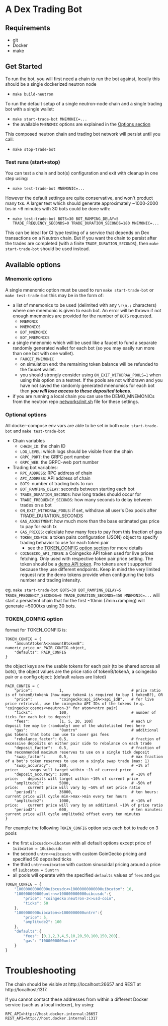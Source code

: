 # A Dex Trading Bot

## Requirements
- git
- Docker
- make

## Get Started

To run the bot, you will first need a chain to run the bot against,
locally this should be a single dockerized neutron node
- `make build-neutron`

To run the default setup of a single neutron-node chain and a single trading bot with a single wallet:
- `make start-trade-bot MNEMONIC=...`
- the available `MNENOMIC` options are explained in the [Options section](#mnemonic-options)

This composed neutron chain and trading bot network will persist until you call:
- `make stop-trade-bot`

### Test runs (start+stop)
You can test a chain and bot(s) configuration and exit with cleanup in one step using:
- `make test-trade-bot MNEMONIC=...`

However the default settings are quite conservative, and won't product many txs.
A larger test which should generate approximately ~1000-2000 txs in ~6 minutes with 30 bots could be done with:
- `make test-trade-bot BOTS=30 BOT_RAMPING_DELAY=5 TRADE_FREQUENCY_SECONDS=0 TRADE_DURATION_SECONDS=180 MNEMONIC=...`

This can be ideal for CI type testing of a service that depends on Dex transactions on a Neutron chain.
But if you want the chain to persist after the trades are completed (with a finite `TRADE_DURATION_SECONDS`),
then `make start-trade-bot` should be used instead.

## Available options

### Mnemonic options
A single mnenomic option must be used to run `make start-trade-bot` or `make test-trade-bot` this may be in the form of:
- a list of mnemonics to be used (delimited with any `\r\n,;` characters) where one mnemonic is given to each bot.
An error will be thrown if not enough mnemonics are provided for the number of `BOTS` requested.
    - `MNEMONIC`
    - `MNEMONICS`
    - `BOT_MNEMONIC`
    - `BOT_MNEMONICS`
- a single mnenomic which will be used like a faucet to fund a separate randomly generated wallet for each bot
(so you may easily run more than one bot with one wallet).
    - `FAUCET_MNEMONIC`
    - on simulation end: the remaining token balance will be refunded to the faucet wallet.
    - you should strongly consider using `ON_EXIT_WITHDRAW_POOLS=1` when using this option on a testnet.
    If the pools are not withdrawn and you have not saved the randomly generated mnenomics for each bot
    then ***you will lose access to these deposited tokens***.
- if you are running a local chain you can use the DEMO_MNEMONICs from the neutron repo
[networks/init.sh](https://github.com/neutron-org/neutron/blob/v3.0.0/network/init.sh#L19-L21) file for these settings.

### Optional options

All docker-compose env vars are able to be set in both `make start-trade-bot` and `make test-trade-bot`
- Chain variables
    - `CHAIN_ID`: the chain ID
    - `LOG_LEVEL`: which logs should be visible from the chain
    - `GRPC_PORT`: the GRPC port number
    - `GRPC_WEB`: the GRPC-web port number
- Trading bot variables:
    - `RPC_ADDRESS`: RPC address of chain
    - `API_ADDRESS`: API address of chain
    - `BOTS`: number of trading bots to run
    - `BOT_RAMPING_DELAY`: seconds between starting each bot
    - `TRADE_DURATION_SECONDS`: how long trades should occur for
    - `TRADE_FREQUENCY_SECONDS`: how many seconds to delay between trades on a bot
    - `ON_EXIT_WITHDRAW_POOLS`: if set, withdraw all user's Dex pools after TRADE_DURATION_SECONDS
    - `GAS_ADJUSTMENT`: how much more than the base estimated gas price to pay for each tx
    - `GAS_PRICES`: calculate how many fees to pay from this fraction of gas
    - `TOKEN_CONFIG`: a token pairs configuration (JSON) object to specify trading behavior to use for each token pair
        - see the [TOKEN_CONFIG option section](#token_config-option) for more details
    - `COINGECKO_API_TOKEN`: a Coingecko API token used for live prices fetching. Only used with respective token pair price setting. The token should be a [demo API token](https://www.coingecko.com/en/api/pricing). Pro tokens aren't supported because they use different endpoints. Keep in mind the very limited request rate the demo tokens provide when configuring the bots number and trading intensity.

eg. `make start-trade-bot BOTS=30 BOT_RAMPING_DELAY=5 TRADE_FREQUENCY_SECONDS=0 TRADE_DURATION_SECONDS=450 MNEMONIC=...`
will start a persistent chain that for the first ~10min (7min+ramping) will generate ~5000txs using 30 bots.

### TOKEN_CONFIG option

format for TOKEN_CONFIG is:
```
TOKEN_CONFIG = {
    "amountAtokenA<>amountBtokenB": numeric_price_or_PAIR_CONFIG_object,
    "defaults": PAIR_CONFIG
}
```
the object keys are the usable tokens for each pair (to be shared across all bots),
the object values are the price ratio of tokenB/tokenA, a coingecko pair or a config object: (default values are listed)
```
PAIR_CONFIG = {
    "price":            1,                              # price ratio is of tokenB/tokenA (how many tokenA is required to buy 1 tokenB?), OR
    "price":            "coingecko:api_idA<>api_idB",   # for live price retrieval, use the coingecko API IDs of the tokens (e.g. "coingecko:cosmos<>neutron-3" for atom<>ntrn pair)
    "ticks":            100,                            # number of ticks for each bot to deposit
    "fees":             [1, 5, 20, 100]                 # each LP deposit fee may be (randomly) one of the whitelisted fees here
    "gas":              "0untrn"                        # additional gas tokens that bots can use to cover gas fees
    "rebalance_factor": 0.5,                            # fraction of excessive deposits on either pair side to rebalance on each trade
    "deposit_factor":   0.5,                            # fraction of the recommended maximum reserves to use on a single tick deposit
    "swap_factor":      0.5,                            # max fraction of a bot's token reserves to use on a single swap trade (max: 1)
    "swap_accuracy":    100,                            # ~1% of price:     swaps will target within ~1% of current price
    "deposit_accuracy": 1000,                           # ~10% of price:    deposits will target within ~10% of current price
    "amplitude1":       5000,                           # ~50% of price:    current price will vary by ~50% of set price ratio
    "period1":          36000,                          # ten hours:        current price will cycle min->max->min every ten hours
    "amplitude2":       1000,                           # ~10% of price:    current price will vary by an additional ~10% of price ratio
    "period2":          600,                            # ten minutes:      current price will cycle amplitude2 offset every ten minutes
}
```

For example the following `TOKEN_CONFIG` option sets each bot to trade on 3 pools
- the first `uibcusdc<>uibcatom` with all default options except price of `1uibcatom = 10uibcusdc`
- the second `untrn<>uibcusdc` with custom GoinGecko pricing and specified 50 deposited ticks
- the third `untrn<>uibcatom` with custom sinusoidal pricing around a price of `1uibcatom = 5untrn`
- all pools will operate with the specified `defaults` values of `fees` and `gas`
```js
TOKEN_CONFIG = {
    "10000000000000uibcusdc<>10000000000000uibcatom": 10,
    "100000000000untrn<>100000000000uibcusdc":{
        "price": "coingecko:neutron-3<>usd-coin",
        "ticks": 50
    },
    "1000000000uibcatom<>1000000000untrn":{
        "price": 5,
        "amplitude2": 100
    },
    "defaults":{
        "fees": [0,1,2,3,4,5,10,20,50,100,150,200],
        "gas": "1000000000untrn"
    }
}
```

# Troubleshooting

The chain should be visible at http://localhost:26657 and REST at http://localhost:1317.

If you cannot contact these addresses from within a different Docker service (such as a local indexer), try using:
```
RPC_API=http://host.docker.internal:26657
REST_API=http://host.docker.internal:1317
```
